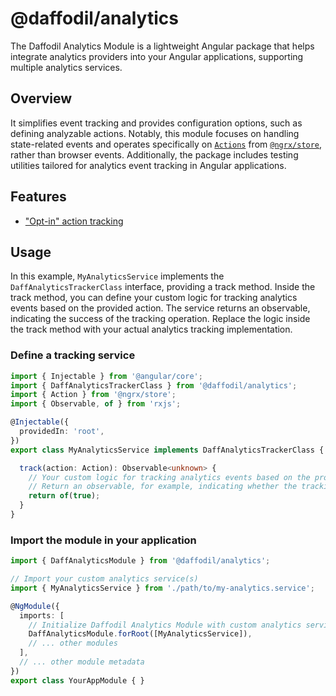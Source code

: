 # @daffodil/analytics
The Daffodil Analytics Module is a lightweight Angular package that helps integrate analytics providers into your Angular applications, supporting multiple analytics services.

## Overview
It simplifies event tracking and provides configuration options, such as defining analyzable actions. Notably, this module focuses on handling state-related events and operates specifically on [`Actions`](https://ngrx.io/api/store/Action) from [`@ngrx/store`](https://ngrx.io/guide/store), rather than browser events. Additionally, the package includes testing utilities tailored for analytics event tracking in Angular applications.

## Features
- ["Opt-in" action tracking](/libs/analytics/guides/configuration.md#configuring-analyzeableactions)

## Usage
In this example, `MyAnalyticsService` implements the `DaffAnalyticsTrackerClass` interface, providing a track method. Inside the track method, you can define your custom logic for tracking analytics events based on the provided action. The service returns an observable, indicating the success of the tracking operation. Replace the logic inside the track method with your actual analytics tracking implementation.

### Define a tracking service
```ts
import { Injectable } from '@angular/core';
import { DaffAnalyticsTrackerClass } from '@daffodil/analytics';
import { Action } from '@ngrx/store';
import { Observable, of } from 'rxjs';

@Injectable({
  providedIn: 'root',
})
export class MyAnalyticsService implements DaffAnalyticsTrackerClass {

  track(action: Action): Observable<unknown> {
    // Your custom logic for tracking analytics events based on the provided action
    // Return an observable, for example, indicating whether the tracking was successful
    return of(true);
  }
}
```

### Import the module in your application
```ts
import { DaffAnalyticsModule } from '@daffodil/analytics';

// Import your custom analytics service(s)
import { MyAnalyticsService } from './path/to/my-analytics.service';

@NgModule({
  imports: [
    // Initialize Daffodil Analytics Module with custom analytics service(s)
    DaffAnalyticsModule.forRoot([MyAnalyticsService]),
    // ... other modules
  ],
  // ... other module metadata
})
export class YourAppModule { }
```
